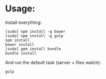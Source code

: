 Usage:
======

Install everything:

```
[sudo] npm install -g bower
[sudo] npm install -g gulp
npm install
bower install
[sudo] gem install bundle
bundle install
```

And run the default task (server + files watch):

```
gulp
```
